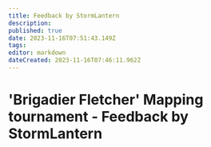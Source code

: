 ```yaml
---
title: Feedback by StormLantern
description: 
published: true
date: 2023-11-16T07:51:43.149Z
tags: 
editor: markdown
dateCreated: 2023-11-16T07:46:11.962Z
---
```


# 'Brigadier Fletcher' Mapping tournament - Feedback by StormLantern
